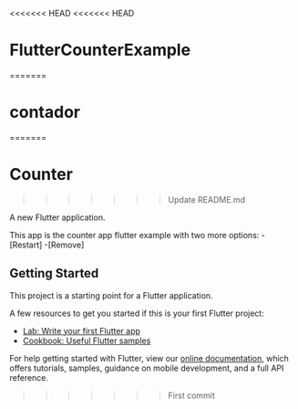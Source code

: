 <<<<<<< HEAD
<<<<<<< HEAD
# FlutterCounterExample
=======
# contador
=======
# Counter 
>>>>>>> Update README.md

A new Flutter application.

This app is the counter app flutter example with two more options:
-[Restart]
-[Remove]

## Getting Started

This project is a starting point for a Flutter application.

A few resources to get you started if this is your first Flutter project:

- [Lab: Write your first Flutter app](https://flutter.dev/docs/get-started/codelab)
- [Cookbook: Useful Flutter samples](https://flutter.dev/docs/cookbook)

For help getting started with Flutter, view our
[online documentation](https://flutter.dev/docs), which offers tutorials,
samples, guidance on mobile development, and a full API reference.
>>>>>>> First commit
